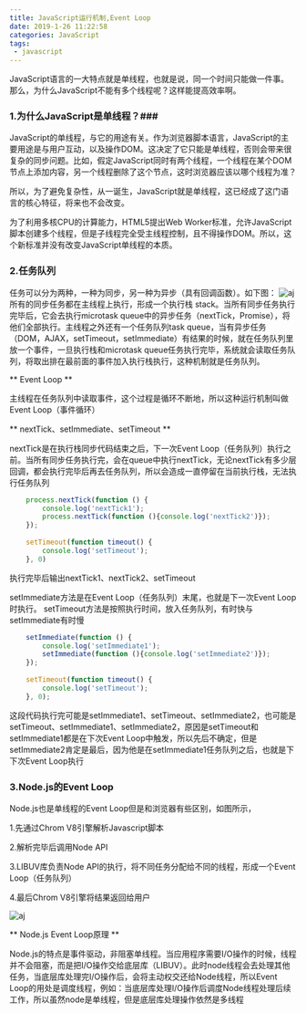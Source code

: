 ```yaml
---
title: JavaScript运行机制,Event Loop
date: 2019-1-26 11:22:58
categories: JavaScript
tags: 
 - javascript
---
```

JavaScript语言的一大特点就是单线程，也就是说，同一个时间只能做一件事。那么，为什么JavaScript不能有多个线程呢？这样能提高效率啊。<!--more-->

### 1.为什么JavaScript是单线程？###
JavaScript的单线程，与它的用途有关。作为浏览器脚本语言，JavaScript的主要用途是与用户互动，以及操作DOM。这决定了它只能是单线程，否则会带来很复杂的同步问题。比如，假定JavaScript同时有两个线程，一个线程在某个DOM节点上添加内容，另一个线程删除了这个节点，这时浏览器应该以哪个线程为准？

所以，为了避免复杂性，从一诞生，JavaScript就是单线程，这已经成了这门语言的核心特征，将来也不会改变。

为了利用多核CPU的计算能力，HTML5提出Web Worker标准，允许JavaScript脚本创建多个线程，但是子线程完全受主线程控制，且不得操作DOM。所以，这个新标准并没有改变JavaScript单线程的本质。

### 2.任务队列 ###
任务可以分为两种，一种为同步，另一种为异步（具有回调函数）。如下图：
![aj](/images/task.png)
所有的同步任务都在主线程上执行，形成一个执行栈 stack。当所有同步任务执行完毕后，它会去执行microtask queue中的异步任务（nextTick，Promise），将他们全部执行。主线程之外还有一个任务队列task queue，当有异步任务（DOM，AJAX，setTimeout，setImmediate）有结果的时候，就在任务队列里放一个事件，一旦执行栈和microtask queue任务执行完毕，系统就会读取任务队列，将取出排在最前面的事件加入执行栈执行，这种机制就是任务队列。

** Event Loop **

主线程在任务队列中读取事件，这个过程是循环不断地，所以这种运行机制叫做Event Loop（事件循环）

** nextTick、setImmediate、setTimeout **

nextTick是在执行栈同步代码结束之后，下一次Event Loop（任务队列）执行之前。当所有同步任务执行完，会在queue中执行nextTick，无论nextTick有多少层回调，都会执行完毕后再去任务队列，所以会造成一直停留在当前执行栈，无法执行任务队列

``` js
	process.nextTick(function () {
	    console.log('nextTick1');
	    process.nextTick(function (){console.log('nextTick2')});
	});
		  
	setTimeout(function timeout() {
	    console.log('setTimeout');
	}, 0)
```
执行完毕后输出nextTick1、nextTick2、setTimeout

setImmediate方法是在Event Loop（任务队列）末尾，也就是下一次Event Loop时执行。
setTimeout方法是按照执行时间，放入任务队列，有时快与setImmediate有时慢

``` js
	setImmediate(function () {
	    console.log('setImmediate1');
	    setImmediate(function (){console.log('setImmediate2')});
	});
	  
	setTimeout(function timeout() {
	    console.log('setTimeout');
	}, 0);
```
这段代码执行完可能是setImmediate1、setTimeout、setImmediate2，也可能是setTimeout、setImmediate1、setImmediate2，原因是setTimeout和setImmediate1都是在下次Event Loop中触发，所以先后不确定，但是setImmediate2肯定是最后，因为他是在setImmediate1任务队列之后，也就是下下次Event Loop执行

### 3.Node.js的Event Loop ###

Node.js也是单线程的Event Loop但是和浏览器有些区别，如图所示，

1.先通过Chrom V8引擎解析Javascript脚本

2.解析完毕后调用Node API

3.LIBUV库负责Node API的执行，将不同任务分配给不同的线程，形成一个Event Loop（任务队列）

4.最后Chrom V8引擎将结果返回给用户

![aj](/images/node.png)

** Node.js Event Loop原理 **

Node.js的特点是事件驱动，非阻塞单线程。当应用程序需要I/O操作的时候，线程并不会阻塞，而是把I/O操作交给底层库（LIBUV）。此时node线程会去处理其他任务，当底层库处理完I/O操作后，会将主动权交还给Node线程，所以Event Loop的用处是调度线程，例如：当底层库处理I/O操作后调度Node线程处理后续工作，所以虽然node是单线程，但是底层库处理操作依然是多线程